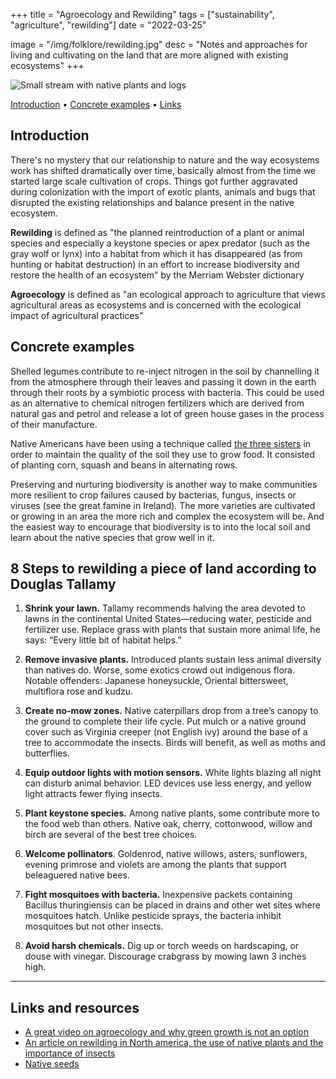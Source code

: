 +++
title = "Agroecology and Rewilding"
tags = ["sustainability", "agriculture", "rewilding"]
date = "2022-03-25"

image = "/img/folklore/rewilding.jpg"
desc = "Notes and approaches for living and cultivating on the land that are more aligned with existing ecosystems"
+++

![Small stream with native plants and logs](/img/folklore/rewilding.jpg "Small stream with native plants and logs")

<div class="table-of-contents">

[Introduction](#introduction) •
[Concrete examples](#concrete-examples) •
[Links](#links-and-resources)

</div>

## Introduction

There's no mystery that our relationship to nature and the way ecosystems work has shifted dramatically over time, basically almost from the time we started large scale cultivation of crops. Things got further aggravated during colonization with the import of exotic plants, animals and bugs that disrupted the existing relationships and balance present in the native ecosystem.

**Rewilding** is defined as "the planned reintroduction of a plant or animal species and especially a keystone species or apex predator (such as the gray wolf or lynx) into a habitat from which it has disappeared (as from hunting or habitat destruction) in an effort to increase biodiversity and restore the health of an ecosystem" by the Merriam Webster dictionary

**Agroecology** is defined as "an ecological approach to agriculture that views agricultural areas as ecosystems and is concerned with the ecological impact of agricultural practices"

## Concrete examples

Shelled legumes contribute to re-inject nitrogen in the soil by channelling it from the atmosphere through their leaves and passing it down in the earth through their roots by a symbiotic process with bacteria. This could be used as an alternative to chemical nitrogen fertilizers which are derived from natural gas and petrol and release a lot of green house gases in the process of their manufacture.

Native Americans have been using a technique called [the three sisters](https://www.nativeseeds.org/blogs/blog-news/how-to-grow-a-three-sisters-garden) in order to maintain the quality of the soil they use to grow food. It consisted of planting corn, squash and beans in alternating rows.

Preserving and nurturing biodiversity is another way to make communities more resilient to crop failures caused by bacterias, fungus, insects or viruses (see the great famine in Ireland). The more varieties are cultivated or growing in an area the more rich and complex the ecosystem will be. And the easiest way to encourage that biodiversity is to into the local soil and learn about the native species that grow well in it.

## 8 Steps to rewilding a piece of land according to Douglas Tallamy

1. **Shrink your lawn.** Tallamy recommends halving the area devoted to lawns in the continental United States—reducing water, pesticide and fertilizer use. Replace grass with plants that sustain more animal life, he says: “Every little bit of habitat helps.”

2. **Remove invasive plants.** Introduced plants sustain less animal diversity than natives do. Worse, some exotics crowd out indigenous flora. Notable offenders: Japanese honeysuckle, Oriental bittersweet, multiflora rose and kudzu.

3. **Create no-mow zones.** Native caterpillars drop from a tree’s canopy to the ground to complete their life cycle. Put mulch or a native ground cover such as Virginia creeper (not English ivy) around the base of a tree to accommodate the insects. Birds will benefit, as well as moths and butterflies.

4. **Equip outdoor lights with motion sensors.** White lights blazing all night can disturb animal behavior. LED devices use less energy, and yellow light attracts fewer flying insects.

5. **Plant keystone species.** Among native plants, some contribute more to the food web than others. Native oak, cherry, cottonwood, willow and birch are several of the best tree choices.

6. **Welcome pollinators**. Goldenrod, native willows, asters, sunflowers, evening primrose and violets are among the plants that support beleaguered native bees.

7. **Fight mosquitoes with bacteria.** Inexpensive packets containing Bacillus thuringiensis can be placed in drains and other wet sites where mosquitoes hatch. Unlike pesticide sprays, the bacteria inhibit mosquitoes but not other insects.

8. **Avoid harsh chemicals.** Dig up or torch weeds on hardscaping, or douse with vinegar. Discourage crabgrass by mowing lawn 3 inches high.

---

## Links and resources

- [A great video on agroecology and why green growth is not an option](https://www.youtube.com/watch?v=Y7lvi5LldUM&ab_channel=BLAST-Lesouffledel%27info)
- [An article on rewilding in North america, the use of native plants and the importance of insects](https://www.smithsonianmag.com/science-nature/meet-ecologist-who-wants-unleash-wild-backyard-180974372/)
- [Native seeds](https://www.nativeseeds.org/)
